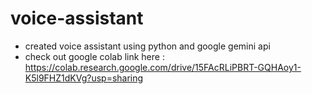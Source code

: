 # voice-assistant

- created voice assistant using python and google gemini api
- check out google colab link here : https://colab.research.google.com/drive/15FAcRLiPBRT-GQHAoy1-K5l9FHZ1dKVg?usp=sharing

